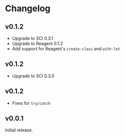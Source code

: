 # Changelog

## v0.1.2

- Upgrade to SCI 0.3.1
- Upgrade to Reagent 0.1.2
- Add support for Reagent's `create-class` and `with-let`

## v0.1.2

- Upgrade to SCI 0.3.0

## v0.1.2

- Fixes for `try/catch`

## v0.0.1

Initial release.
